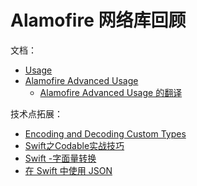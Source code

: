 # Alamofire 网络库回顾

文档：

- [Usage](https://github.com/Alamofire/Alamofire/blob/master/Documentation/Usage.md)
- [Alamofire Advanced Usage](https://github.com/Alamofire/Alamofire/blob/master/Documentation/AdvancedUsage.md)
   - [Alamofire Advanced Usage 的翻译](https://juejin.cn/post/6875140780680282125#heading-52)

技术点拓展：

- [Encoding and Decoding Custom Types](https://developer.apple.com/documentation/foundation/archives_and_serialization/encoding_and_decoding_custom_types)
- [Swift之Codable实战技巧](https://zhuanlan.zhihu.com/p/50043306)
- [Swift -字面量转换](https://blog.csdn.net/liqunzhang/article/details/114819629)
- [在 Swift 中使用 JSON](https://www.cnswift.org/working-with-json-in-swift.html)